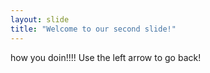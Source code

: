 ```yaml
---
layout: slide
title: "Welcome to our second slide!"
---
```

how you doin!!!!
Use the left arrow to go back!
